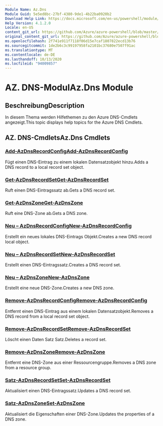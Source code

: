 ```yaml
---
Module Name: Az.Dns
Module Guid: 5e5ed8bc-27bf-4380-9de1-4b22ba0920b2
Download Help Link: https://docs.microsoft.com/en-us/powershell/module/az.dns
Help Version: 4.1.2.0
Locale: en-US
content_git_url: https://github.com/Azure/azure-powershell/blob/master/src/Dns/Dns/help/Az.DNS.md
original_content_git_url: https://github.com/Azure/azure-powershell/blob/master/src/Dns/Dns/help/Az.DNS.md
ms.openlocfilehash: 2f741e911f7118f06d15e7caf1807822ecd13b76
ms.sourcegitcommit: 1de2b6c3c99197958fa2101bc37680e7507f91ac
ms.translationtype: MT
ms.contentlocale: de-DE
ms.lasthandoff: 10/13/2020
ms.locfileid: "94009857"
---
```

# <span data-ttu-id="7bd37-101">AZ. DNS-Modul</span><span class="sxs-lookup"><span data-stu-id="7bd37-101">Az.Dns Module</span></span>
## <span data-ttu-id="7bd37-102">Beschreibung</span><span class="sxs-lookup"><span data-stu-id="7bd37-102">Description</span></span>
<span data-ttu-id="7bd37-103">In diesem Thema werden Hilfethemen zu den Azure DNS-Cmdlets angezeigt.</span><span class="sxs-lookup"><span data-stu-id="7bd37-103">This topic displays help topics for the Azure DNS Cmdlets.</span></span>

## <span data-ttu-id="7bd37-104">AZ. DNS-Cmdlets</span><span class="sxs-lookup"><span data-stu-id="7bd37-104">Az.Dns Cmdlets</span></span>
### [<span data-ttu-id="7bd37-105">Add-AzDnsRecordConfig</span><span class="sxs-lookup"><span data-stu-id="7bd37-105">Add-AzDnsRecordConfig</span></span>](Add-AzDnsRecordConfig.md)
<span data-ttu-id="7bd37-106">Fügt einen DNS-Eintrag zu einem lokalen Datensatzobjekt hinzu.</span><span class="sxs-lookup"><span data-stu-id="7bd37-106">Adds a DNS record to a local record set object.</span></span>

### [<span data-ttu-id="7bd37-107">Get-AzDnsRecordSet</span><span class="sxs-lookup"><span data-stu-id="7bd37-107">Get-AzDnsRecordSet</span></span>](Get-AzDnsRecordSet.md)
<span data-ttu-id="7bd37-108">Ruft einen DNS-Eintragssatz ab.</span><span class="sxs-lookup"><span data-stu-id="7bd37-108">Gets a DNS record set.</span></span>

### [<span data-ttu-id="7bd37-109">Get-AzDnsZone</span><span class="sxs-lookup"><span data-stu-id="7bd37-109">Get-AzDnsZone</span></span>](Get-AzDnsZone.md)
<span data-ttu-id="7bd37-110">Ruft eine DNS-Zone ab.</span><span class="sxs-lookup"><span data-stu-id="7bd37-110">Gets a DNS zone.</span></span>

### [<span data-ttu-id="7bd37-111">Neu – AzDnsRecordConfig</span><span class="sxs-lookup"><span data-stu-id="7bd37-111">New-AzDnsRecordConfig</span></span>](New-AzDnsRecordConfig.md)
<span data-ttu-id="7bd37-112">Erstellt ein neues lokales DNS-Eintrags Objekt.</span><span class="sxs-lookup"><span data-stu-id="7bd37-112">Creates a new DNS record local object.</span></span>

### [<span data-ttu-id="7bd37-113">Neu – AzDnsRecordSet</span><span class="sxs-lookup"><span data-stu-id="7bd37-113">New-AzDnsRecordSet</span></span>](New-AzDnsRecordSet.md)
<span data-ttu-id="7bd37-114">Erstellt einen DNS-Eintragssatz.</span><span class="sxs-lookup"><span data-stu-id="7bd37-114">Creates a DNS record set.</span></span>

### [<span data-ttu-id="7bd37-115">Neu – AzDnsZone</span><span class="sxs-lookup"><span data-stu-id="7bd37-115">New-AzDnsZone</span></span>](New-AzDnsZone.md)
<span data-ttu-id="7bd37-116">Erstellt eine neue DNS-Zone.</span><span class="sxs-lookup"><span data-stu-id="7bd37-116">Creates a new DNS zone.</span></span>

### [<span data-ttu-id="7bd37-117">Remove-AzDnsRecordConfig</span><span class="sxs-lookup"><span data-stu-id="7bd37-117">Remove-AzDnsRecordConfig</span></span>](Remove-AzDnsRecordConfig.md)
<span data-ttu-id="7bd37-118">Entfernt einen DNS-Eintrag aus einem lokalen Datensatzobjekt.</span><span class="sxs-lookup"><span data-stu-id="7bd37-118">Removes a DNS record from a local record set object.</span></span>

### [<span data-ttu-id="7bd37-119">Remove-AzDnsRecordSet</span><span class="sxs-lookup"><span data-stu-id="7bd37-119">Remove-AzDnsRecordSet</span></span>](Remove-AzDnsRecordSet.md)
<span data-ttu-id="7bd37-120">Löscht einen Daten Satz Satz.</span><span class="sxs-lookup"><span data-stu-id="7bd37-120">Deletes a record set.</span></span>

### [<span data-ttu-id="7bd37-121">Remove-AzDnsZone</span><span class="sxs-lookup"><span data-stu-id="7bd37-121">Remove-AzDnsZone</span></span>](Remove-AzDnsZone.md)
<span data-ttu-id="7bd37-122">Entfernt eine DNS-Zone aus einer Ressourcengruppe.</span><span class="sxs-lookup"><span data-stu-id="7bd37-122">Removes a DNS zone from a resource group.</span></span>

### [<span data-ttu-id="7bd37-123">Satz-AzDnsRecordSet</span><span class="sxs-lookup"><span data-stu-id="7bd37-123">Set-AzDnsRecordSet</span></span>](Set-AzDnsRecordSet.md)
<span data-ttu-id="7bd37-124">Aktualisiert einen DNS-Eintragssatz.</span><span class="sxs-lookup"><span data-stu-id="7bd37-124">Updates a DNS record set.</span></span>

### [<span data-ttu-id="7bd37-125">Satz-AzDnsZone</span><span class="sxs-lookup"><span data-stu-id="7bd37-125">Set-AzDnsZone</span></span>](Set-AzDnsZone.md)
<span data-ttu-id="7bd37-126">Aktualisiert die Eigenschaften einer DNS-Zone.</span><span class="sxs-lookup"><span data-stu-id="7bd37-126">Updates the properties of a DNS zone.</span></span>

